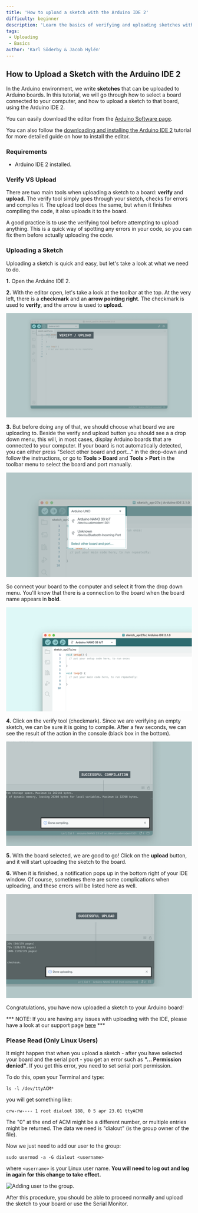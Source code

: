 ```yaml
---
title: 'How to upload a sketch with the Arduino IDE 2'
difficulty: beginner
description: 'Learn the basics of verifying and uploading sketches with the new IDE 2.'
tags:
 - Uploading
 - Basics
author: 'Karl Söderby & Jacob Hylén'
---
```


## How to Upload a Sketch with the Arduino IDE 2

In the Arduino environment, we write **sketches** that can be uploaded to Arduino boards. In this tutorial, we will go through how to select a board connected to your computer, and how to upload a sketch to that board, using the Arduino IDE 2.

You can easily download the editor from the [Arduino Software page](https://www.arduino.cc/en/software). 

You can also follow the [downloading and installing the Arduino IDE 2](./ide-v2-downloading-and-installing) tutorial for more detailed guide on how to install the editor.

### Requirements

- Arduino IDE 2 installed. 

### Verify VS Upload

There are two main tools when uploading a sketch to a board: **verify** and **upload.** The verify tool simply goes through your sketch, checks for errors and compiles it. The upload tool does the same, but when it finishes compiling the code, it also uploads it to the board.

A good practice is to use the verifying tool before attempting to upload anything. This is a quick way of spotting any errors in your code, so you can fix them before actually uploading the code. 

### Uploading a Sketch

Uploading a sketch is quick and easy, but let's take a look at what we need to do. 

**1.** Open the Arduino IDE 2. 

**2.** With the editor open, let's take a look at the toolbar at the top. At the very left, there is a **checkmark** and an **arrow pointing right**. The checkmark is used to **verify**, and the arrow is used to **upload.** 

![Verifying and uploading buttons.](assets/uploading-a-sketch-img01.png)

**3.** But before doing any of that, we should choose what board we are uploading to. Beside the verify and upload button you should see a a drop down menu, this will, in most cases, display Arduino boards that are connected to your computer. If your board is not automatically detected, you can either press "Select other board and port..." in the drop-down and follow the instructions, or go to **Tools > Board** and **Tools > Port** in the toolbar menu to select the board and port manually.

![Selecting the board.](assets/uploading-a-sketch-img03.png)

So connect your board to the computer and select it from the drop down menu. You'll know that there is a connection to the board when the board name appears in **bold**.

![Selecting the board.](assets/uploading-a-sketch-img03.5.png)

**4.** Click on the verify tool (checkmark). Since we are verifying an empty sketch, we can be sure it is going to compile. After a few seconds, we can see the result of the action in the console (black box in the bottom). 

![Successful compilation printed in the console.](assets/uploading-a-sketch-img02.png)

**5.** With the board selected, we are good to go! Click on the **upload** button, and it will start uploading the sketch to the board. 

**6.** When it is finished, a notification pops up in the bottom right of your IDE window. Of course, sometimes there are some complications when uploading, and these errors will be listed here as well.

![Successful upload printed in the console.](assets/uploading-a-sketch-img04.png)

Congratulations, you have now uploaded a sketch to your Arduino board!

*** NOTE: If you are having any issues with uploading with the IDE, please have a look at our support page [here](https://support.arduino.cc/hc/en-us/articles/9207690465436-IDE-Support) ***

### Please Read (Only Linux Users)

It might happen that when you upload a sketch - after you have selected your board and the serial port - you get an error such as **"... Permission denied"**. If you get this error, you need to set serial port permission.

To do this, open your Terminal and type:

```
ls -l /dev/ttyACM*
```

you will get something like:

```
crw-rw---- 1 root dialout 188, 0 5 apr 23.01 ttyACM0
```

The "0" at the end of ACM might be a different number, or multiple entries might be returned. The data we need is "dialout" (is the group owner of the file).

Now we just need to add our user to the group:

```
sudo usermod -a -G dialout <username>
```

where `<username>` is your Linux user name. **You will need to log out and log in again for this change to take effect.**

![Adding user to the group.](assets/Ubuntu_Serial.jpeg)

After this procedure, you should be able to proceed normally and upload the sketch to your board or use the Serial Monitor.
